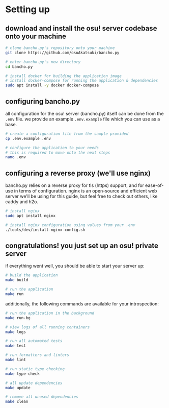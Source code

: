 # Setting up

## download and install the osu! server codebase onto your machine

```sh
# clone bancho.py's repository onto your machine
git clone https://github.com/osuAkatsuki/bancho.py

# enter bancho.py's new directory
cd bancho.py

# install docker for building the application image
# install docker-compose for running the application & dependencies
sudo apt install -y docker docker-compose
```

## configuring bancho.py

all configuration for the osu! server (bancho.py) itself can be done from the
`.env` file. we provide an example `.env.example` file which you can use as a base.

```sh
# create a configuration file from the sample provided
cp .env.example .env

# configure the application to your needs
# this is required to move onto the next steps
nano .env
```

## configuring a reverse proxy (we'll use nginx)

bancho.py relies on a reverse proxy for tls (https) support, and for ease-of-use
in terms of configuration. nginx is an open-source and efficient web server we'll
be using for this guide, but feel free to check out others, like caddy and h2o.

```sh
# install nginx
sudo apt install nginx

# install nginx configuration using values from your .env
./tools/dev/install-nginx-config.sh
```

## congratulations! you just set up an osu! private server

if everything went well, you should be able to start your server up:

```sh
# build the application
make build

# run the application
make run
```

additionally, the following commands are available for your introspection:

```sh
# run the application in the background
make run-bg

# view logs of all running containers
make logs

# run all automated tests
make test

# run formatters and linters
make lint

# run static type checking
make type-check

# all update dependencies
make update

# remove all unused dependencies
make clean
```

